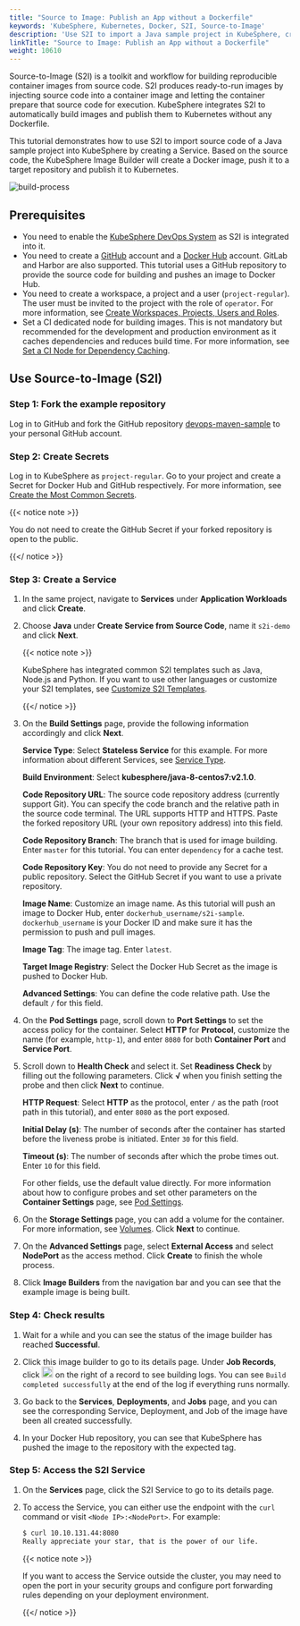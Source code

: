 ```yaml
---
title: "Source to Image: Publish an App without a Dockerfile"
keywords: 'KubeSphere, Kubernetes, Docker, S2I, Source-to-Image'
description: 'Use S2I to import a Java sample project in KubeSphere, create an image and publish it to Kubernetes.'
linkTitle: "Source to Image: Publish an App without a Dockerfile"
weight: 10610
---
```


Source-to-Image (S2I) is a toolkit and workflow for building reproducible container images from source code. S2I produces ready-to-run images by injecting source code into a container image and letting the container prepare that source code for execution. KubeSphere integrates S2I to automatically build images and publish them to Kubernetes without any Dockerfile.

This tutorial demonstrates how to use S2I to import source code of a Java sample project into KubeSphere by creating a Service. Based on the source code, the KubeSphere Image Builder will create a Docker image, push it to a target repository and publish it to Kubernetes.

![build-process](/images/docs/project-user-guide/image-builder/s2i-publish-app-without-dockerfile/build-process.png)

## Prerequisites

- You need to enable the [KubeSphere DevOps System](../../../pluggable-components/devops/) as S2I is integrated into it.
- You need to create a [GitHub](https://github.com/) account and a [Docker Hub](http://www.dockerhub.com/) account. GitLab and Harbor are also supported. This tutorial uses a GitHub repository to provide the source code for building and pushes an image to Docker Hub.
- You need to create a workspace, a project and a user (`project-regular`). The user must be invited to the project with the role of `operator`. For more information, see [Create Workspaces, Projects, Users and Roles](../../../quick-start/create-workspace-and-project/).
- Set a CI dedicated node for building images. This is not mandatory but recommended for the development and production environment as it caches dependencies and reduces build time. For more information, see [Set a CI Node for Dependency Caching](../../../devops-user-guide/how-to-use/set-ci-node/).

## Use Source-to-Image (S2I)

### Step 1: Fork the example repository

Log in to GitHub and fork the GitHub repository [devops-maven-sample](https://github.com/kubesphere/devops-maven-sample) to your personal GitHub account.

### Step 2: Create Secrets

Log in to KubeSphere as `project-regular`. Go to your project and create a Secret for Docker Hub and GitHub respectively. For more information, see [Create the Most Common Secrets](../../../project-user-guide/configuration/secrets/#create-the-most-common-secrets).

{{< notice note >}}

You do not need to create the GitHub Secret if your forked repository is open to the public.

{{</ notice >}} 

### Step 3: Create a Service

1. In the same project, navigate to **Services** under **Application Workloads** and click **Create**.

2. Choose **Java** under **Create Service from Source Code**, name it `s2i-demo` and click **Next**.

   {{< notice note >}}

   KubeSphere has integrated common S2I templates such as Java, Node.js and Python. If you want to use other languages or customize your S2I templates, see [Customize S2I Templates](../s2i-templates/).

   {{</ notice >}} 

3. On the **Build Settings** page, provide the following information accordingly and click **Next**.

   **Service Type**: Select **Stateless Service** for this example. For more information about different Services, see [Service Type](../../../project-user-guide/application-workloads/services/#service-type).

   **Build Environment**: Select **kubesphere/java-8-centos7:v2.1.0**.

   **Code Repository URL**: The source code repository address (currently support Git). You can specify the code branch and the relative path in the source code terminal. The URL supports HTTP and HTTPS. Paste the forked repository URL (your own repository address) into this field.

   **Code Repository Branch**: The branch that is used for image building. Enter `master` for this tutorial. You can enter `dependency` for a cache test.

   **Code Repository Key**: You do not need to provide any Secret for a public repository. Select the GitHub Secret if you want to use a private repository.

   **Image Name**: Customize an image name. As this tutorial will push an image to Docker Hub, enter `dockerhub_username/s2i-sample`. `dockerhub_username` is your Docker ID and make sure it has the permission to push and pull images.

   **Image Tag**: The image tag. Enter `latest`.

   **Target Image Registry**: Select the Docker Hub Secret as the image is pushed to Docker Hub.

   **Advanced Settings**: You can define the code relative path. Use the default `/` for this field.

4. On the **Pod Settings** page, scroll down to **Port Settings** to set the access policy for the container. Select **HTTP** for **Protocol**, customize the name (for example, `http-1`), and enter `8080` for both **Container Port** and **Service Port**.

5. Scroll down to **Health Check** and select it. Set **Readiness Check** by filling out the following parameters. Click **√** when you finish setting the probe and then click **Next** to continue.

   **HTTP Request**: Select **HTTP** as the protocol, enter `/` as the path (root path in this tutorial), and enter `8080` as the port exposed.

   **Initial Delay (s)**: The number of seconds after the container has started before the liveness probe is initiated. Enter `30` for this field.

   **Timeout (s)**: The number of seconds after which the probe times out. Enter `10` for this field.

   For other fields, use the default value directly. For more information about how to configure probes and set other parameters on the **Container Settings** page, see [Pod Settings](../../../project-user-guide/application-workloads/container-image-settings/).

6. On the **Storage Settings** page, you can add a volume for the container. For more information, see [Volumes](../../../project-user-guide/storage/volumes/). Click **Next** to continue.

7. On the **Advanced Settings** page, select **External Access** and select **NodePort** as the access method. Click **Create** to finish the whole process.

8. Click **Image Builders** from the navigation bar and you can see that the example image is being built.

### Step 4: Check results

1. Wait for a while and you can see the status of the image builder has reached **Successful**.

2. Click this image builder to go to its details page. Under **Job Records**, click <img src="/images/docs/project-user-guide/image-builder/s2i-publish-app-without-dockerfile/down-arrow.png" width="20px" /> on the right of a record to see building logs. You can see `Build completed successfully` at the end of the log if everything runs normally.

3. Go back to the **Services**, **Deployments**, and **Jobs** page, and you can see the corresponding Service, Deployment, and Job of the image have been all created successfully.

4. In your Docker Hub repository, you can see that KubeSphere has pushed the image to the repository with the expected tag.

### Step 5: Access the S2I Service

1. On the **Services** page, click the S2I Service to go to its details page.

2. To access the Service, you can either use the endpoint with the `curl` command or visit `<Node IP>:<NodePort>`. For example:

   ```bash
   $ curl 10.10.131.44:8080
   Really appreciate your star, that is the power of our life.
   ```

   {{< notice note >}}

   If you want to access the Service outside the cluster, you may need to open the port in your security groups and configure port forwarding rules depending on your deployment environment.

   {{</ notice >}} 